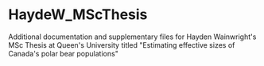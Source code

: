 # HaydeW_MScThesis
Additional documentation and supplementary files for Hayden Wainwright's MSc Thesis at Queen's University titled "Estimating effective sizes of Canada's polar bear populations"
